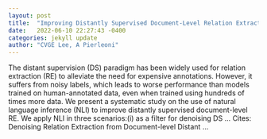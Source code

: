 ```yaml
---
layout: post
title:  "Improving Distantly Supervised Document-Level Relation Extraction Through Natural Language Inference"
date:   2022-06-10 22:27:43 -0400
categories: jekyll update
author: "CVGE Lee, A Pierleoni"
---
```

The distant supervision (DS) paradigm has been widely used for relation extraction (RE) to alleviate the need for expensive annotations. However, it suffers from noisy labels, which leads to worse performance than models trained on human-annotated data, even when trained using hundreds of times more data. We present a systematic study on the use of natural language inference (NLI) to improve distantly supervised document-level RE. We apply NLI in three scenarios:(i) as a filter for denoising DS …
Cites: ‪Denoising Relation Extraction from Document-level Distant …‬  